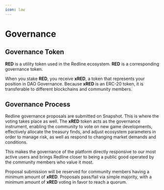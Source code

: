 ```yaml
---
icon: law
---
```


# Governance

## Governance Token
**RED** is a utility token used in the Redline ecosystem. **RED** is a corresponding governance token.

When you stake **RED**, you receive **xRED**, a token that represents your position in DAO Governance. Because **xRED** is an ERC-20 token, it is transferable to different blockchains and community members.

## Governance Process
Redline governance proposals are submitted on Snapshot. This is where the voting takes place as well. The **xRED** token acts as the governance instrument, enabling the community to vote on new game developments, effectively allocate the treasury finds, and adjust ecosystem parameters in order to manage risk, as well as respond to changing market demands and conditions.

This makes the governance of the platform directly responsive to our most active users and brings Redline closer to being a public good operated by the community members who value it most.

Proposal submission will be reserved for community members having a minimum amount of **xRED**. Proposals pass/fail via simple majority, with a minimum amount of **xRED** voting in favor to reach a quorum.